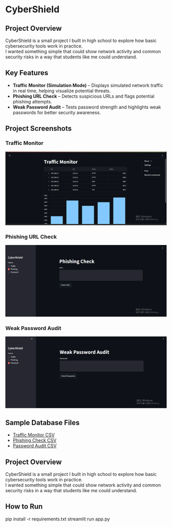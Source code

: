 # CyberShield

## Project Overview
CyberShield is a small project I built in high school to explore how basic cybersecurity tools work in practice.  
I wanted something simple that could show network activity and common security risks in a way that students like me could understand.

## Key Features
- **Traffic Monitor (Simulation Mode)** – Displays simulated network traffic in real time, helping visualize potential threats.  
- **Phishing URL Check** – Detects suspicious URLs and flags potential phishing attempts.  
- **Weak Password Audit** – Tests password strength and highlights weak passwords for better security awareness.

## Project Screenshots

### Traffic Monitor
![Traffic Monitor](docs/exports/traffic_monitor_demo.png)

### Phishing URL Check
![Phishing Check](docs/exports/phishing_check_demo.png)

### Weak Password Audit
![Password Audit](docs/exports/password_audit_demo.png)

## Sample Database Files
- [Traffic Monitor CSV](docs/exports/traffic_log_sample.csv)  
- [Phishing Check CSV](docs/exports/phishing_check_sample.csv)  
- [Password Audit CSV](docs/exports/password_audit_sample.csv)

## Project Overview
CyberShield is a small project I built in high school to explore how basic cybersecurity tools work in practice.  
I wanted something simple that could show network activity and common security risks in a way that students like me could understand.

## How to Run
pip install -r requirements.txt
streamlit run app.py
